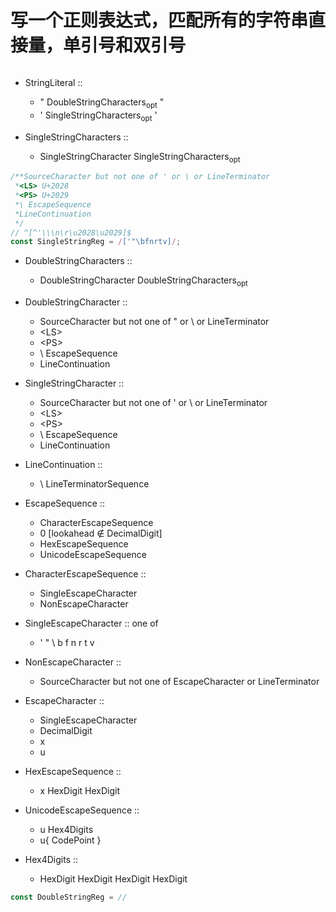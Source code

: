 # 写一个正则表达式，匹配所有的字符串直接量，单引号和双引号

```javascript
```

- StringLiteral ::

  - " DoubleStringCharacters<sub>opt</sub> "
  - ' SingleStringCharacters<sub>opt</sub> '

- SingleStringCharacters ::

  - SingleStringCharacter SingleStringCharacters<sub>opt</sub>

```javascript
/**SourceCharacter but not one of ' or \ or LineTerminator
 *<LS> U+2028
 *<PS> U+2029
 *\ EscapeSequence
 *LineContinuation
 */
// ^[^'\\\n\r\u2028\u2029]$
const SingleStringReg = /['"\bfnrtv]/;
```

- DoubleStringCharacters ::

  - DoubleStringCharacter DoubleStringCharacters<sub>opt</sub>

- DoubleStringCharacter ::

  - SourceCharacter but not one of " or \ or LineTerminator
  - \<LS>
  - \<PS>
  - \ EscapeSequence
  - LineContinuation

- SingleStringCharacter ::

  - SourceCharacter but not one of ' or \ or LineTerminator
  - \<LS>
  - \<PS>
  - \ EscapeSequence
  - LineContinuation

- LineContinuation ::

  - \ LineTerminatorSequence

- EscapeSequence ::

  - CharacterEscapeSequence
  - 0 [lookahead ∉ DecimalDigit]
  - HexEscapeSequence
  - UnicodeEscapeSequence

- CharacterEscapeSequence ::

  - SingleEscapeCharacter
  - NonEscapeCharacter

- SingleEscapeCharacter :: one of

  - ' " \ b f n r t v

- NonEscapeCharacter ::

  - SourceCharacter but not one of EscapeCharacter
    or LineTerminator

- EscapeCharacter ::
  - SingleEscapeCharacter
  - DecimalDigit
  - x
  - u
- HexEscapeSequence ::

  - x HexDigit HexDigit

- UnicodeEscapeSequence ::

  - u Hex4Digits
  - u{ CodePoint }

- Hex4Digits ::
  - HexDigit HexDigit HexDigit HexDigit

```javascript
const DoubleStringReg = //
```
